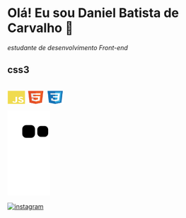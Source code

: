 # Olá! Eu sou Daniel Batista de Carvalho  👋
*estudante de desenvolvimento Front-end*
## css3
<div style="display: inline_block"><br>
  <img align="center" alt="Rafa-Js" height="30" width="40" src="https://raw.githubusercontent.com/devicons/devicon/master/icons/javascript/javascript-plain.svg">
  <img align="center" alt="Rafa-HTML" height="30" width="40" src="https://raw.githubusercontent.com/devicons/devicon/master/icons/html5/html5-original.svg">
  <img align="center" alt="Rafa-CSS" height="30" width="40" src="https://raw.githubusercontent.com/devicons/devicon/master/icons/css3/css3-original.svg">
  
 
</div>


![minhoca](https://raw.githubusercontent.com/rick-png/rick-png/output/github-contribution-grid-snake.svg)




[![instagram](https://img.shields.io/badge/Instagram-E4405F?style=for-the-badge&logo=instagram&logoColor=white)](https://instagram.com/haalfking)



